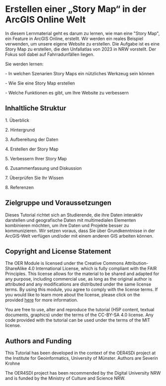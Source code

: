 # ﻿Erstellen einer „Story Map“ in der ArcGIS Online Welt 

In diesem Lernmaterial geht es darum zu lernen, wie man eine "Story Map", ein Feature in ArcGIS Online, erstellt. Wir werden ein reales Beispiel verwenden, um unsere eigene Website zu erstellen. 
Die Aufgabe ist es eine Story Map zu erstellen, die den Unfallatlas von 2023 in NRW vorstellt. Der Fokus soll dabei auf Fahrradunfällen liegen. 

Sie werden lernen: 

\- In welchen Szenarien Story Maps ein nützliches Werkzeug sein können 

\- Wie Sie eine Story Map erstellen

\- Welche Funktionen es gibt, um Ihre Website zu verbessern

## Inhaltliche Struktur 

1\.	Überblick

2\.	Hintergrund

3\.	Aufbereitung der Daten

4\.	Erstellen der Story Map

5\.	Verbessern Ihrer Story Map

6\.	Zusammenfassung und Diskussion

7\.	Überprüfen Sie Ihr Wissen

8\.	Referenzen

## Zielgruppe und Voraussetzungen

Dieses Tutorial richtet sich an Studierende, die ihre Daten interaktiv darstellen und geografische Daten mit multimedialen Elementen kombinieren möchten, um ihre Daten und Projekte besser zu kommunizieren. Wir setzen voraus, dass Sie über Grundkenntnisse in der ArcGIS-Welt verfügen und/oder mit einem anderen GIS arbeiten können. 



## Copyright and License Statement
The OER Module is licensed under the Creative Commons Attribution-ShareAlike 4.0 International License, which is fully compliant with the FAIR Principles. This license allows for the material to be shared and adapted for any purpose, including commercial use, as long as the original author is attributed and any modifications are distributed under the same license terms. By using this module, you agree to comply with the license terms. If you would like to learn more about the license, please click on the provided [here](https://creativecommons.org/licenses/by-sa/4.0/legalcode) for more information.

You are free to use, alter and reproduce the tutorial (H5P content, textual documents, graphics) under the terms of the CC-BY-SA 4.0 license. Any code provided with the tutorial can be used under the terms of the MIT license. 
## Authors and Funding
This Tutorial has been developed in the context of the OER4SDi project at the Institute for Geoinformatics, University of Münster. Authors are Severin Krohne

The OER4SDI project has been recommended by the Digital University NRW and is funded by the Ministry of Culture and Science NRW.

